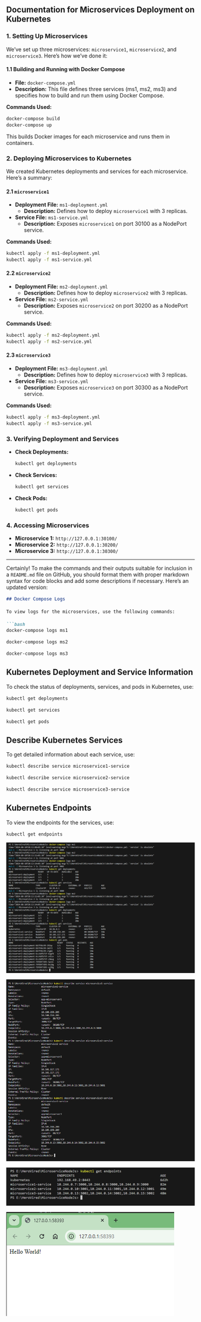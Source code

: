 ## Documentation for Microservices Deployment on Kubernetes

### **1. Setting Up Microservices**

We’ve set up three microservices: `microservice1`, `microservice2`, and `microservice3`. Here’s how we’ve done it:

#### **1.1 Building and Running with Docker Compose**

- **File:** `docker-compose.yml`
- **Description:** This file defines three services (ms1, ms2, ms3) and specifies how to build and run them using Docker Compose.

**Commands Used:**
```bash
docker-compose build
docker-compose up
```

This builds Docker images for each microservice and runs them in containers.

### **2. Deploying Microservices to Kubernetes**

We created Kubernetes deployments and services for each microservice. Here’s a summary:

#### **2.1 `microservice1`**

- **Deployment File:** `ms1-deployment.yml`
  - **Description:** Defines how to deploy `microservice1` with 3 replicas.
- **Service File:** `ms1-service.yml`
  - **Description:** Exposes `microservice1` on port 30100 as a NodePort service.

**Commands Used:**
```bash
kubectl apply -f ms1-deployment.yml
kubectl apply -f ms1-service.yml
```

#### **2.2 `microservice2`**

- **Deployment File:** `ms2-deployment.yml`
  - **Description:** Defines how to deploy `microservice2` with 3 replicas.
- **Service File:** `ms2-service.yml`
  - **Description:** Exposes `microservice2` on port 30200 as a NodePort service.

**Commands Used:**
```bash
kubectl apply -f ms2-deployment.yml
kubectl apply -f ms2-service.yml
```

#### **2.3 `microservice3`**

- **Deployment File:** `ms3-deployment.yml`
  - **Description:** Defines how to deploy `microservice3` with 3 replicas.
- **Service File:** `ms3-service.yml`
  - **Description:** Exposes `microservice3` on port 30300 as a NodePort service.

**Commands Used:**
```bash
kubectl apply -f ms3-deployment.yml
kubectl apply -f ms3-service.yml
```

### **3. Verifying Deployment and Services**

- **Check Deployments:**
  ```bash
  kubectl get deployments
  ```

- **Check Services:**
  ```bash
  kubectl get services
  ```

- **Check Pods:**
  ```bash
  kubectl get pods
  ```

### **4. Accessing Microservices**

- **Microservice 1:** `http://127.0.0.1:30100/`
- **Microservice 2:** `http://127.0.0.1:30200/`
- **Microservice 3:** `http://127.0.0.1:30300/`

---

Certainly! To make the commands and their outputs suitable for inclusion in a `README.md` file on GitHub, you should format them with proper markdown syntax for code blocks and add some descriptions if necessary. Here’s an updated version:

```markdown
## Docker Compose Logs

To view logs for the microservices, use the following commands:

```bash
docker-compose logs ms1
```

```bash
docker-compose logs ms2
```

```bash
docker-compose logs ms3
```

## Kubernetes Deployment and Service Information

To check the status of deployments, services, and pods in Kubernetes, use:

```bash
kubectl get deployments
```

```bash
kubectl get services
```

```bash
kubectl get pods
```

## Describe Kubernetes Services

To get detailed information about each service, use:

```bash
kubectl describe service microservice1-service
```

```bash
kubectl describe service microservice2-service
```

```bash
kubectl describe service microservice3-service
```

## Kubernetes Endpoints

To view the endpoints for the services, use:

```bash
kubectl get endpoints
```


![alt text](image.png)

![alt text](image-1.png)

![alt text](image-2.png)

![alt text](image-3.png)